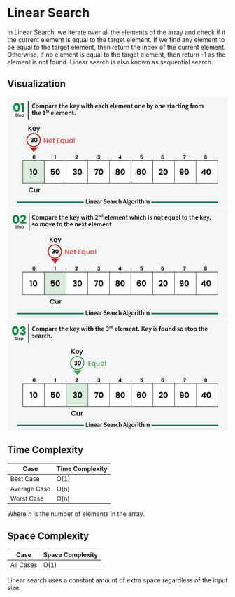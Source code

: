 # Linear Search

In Linear Search, we iterate over all the elements of the array and check if it the current element is equal to the target element.
If we find any element to be equal to the target element, then return the index of the current element.
Otherwise, if no element is equal to the target element, then return -1 as the element is not found. Linear search is also known as sequential search.

## Visualization

![Slide 1](Images/LinearSearch/image.png)
![Slide 2](Images/LinearSearch/image-1.png)
![Slide 3](Images/LinearSearch/image-2.png)

## Time Complexity

| Case        | Time Complexity |
|-------------|----------------|
| Best Case   | O(1)           |
| Average Case| O(n)           |
| Worst Case  | O(n)           |

Where *n* is the number of elements in the array.

## Space Complexity

| Case        | Space Complexity |
|-------------|-----------------|
| All Cases   | O(1)            |

Linear search uses a constant amount of extra space regardless of the input size.
